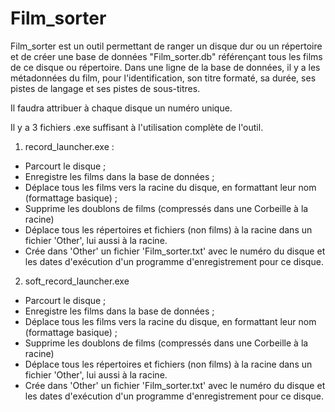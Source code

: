 # Film_sorter


Film_sorter est un outil permettant de ranger un disque dur ou un répertoire et de créer une base de données "Film_sorter.db" référençant tous les films de ce disque ou répertoire.
Dans une ligne de la base de données, il y a les métadonnées du film, pour l'identification, son titre formaté, sa durée, ses pistes de langage et ses pistes de sous-titres.

Il faudra attribuer à chaque disque un numéro unique.

Il y a 3 fichiers .exe suffisant à l'utilisation complète de l'outil.

1) record_launcher.exe :
  - Parcourt le disque ;
  - Enregistre les films dans la base de données ;
  - Déplace tous les films vers la racine du disque, en formattant leur nom (formattage basique) ;
  - Supprime les doublons de films (compressés dans une Corbeille à la racine)
  - Déplace tous les répertoires et fichiers (non films) à la racine dans un fichier 'Other', lui aussi à la racine.
  - Crée dans 'Other' un fichier 'Film_sorter.txt' avec le numéro du disque et les dates d'exécution d'un programme d'enregistrement pour ce disque.

2) soft_record_launcher.exe
  - Parcourt le disque ;
  - Enregistre les films dans la base de données ;
  - Déplace tous les films vers la racine du disque, en formattant leur nom (formattage basique) ;
  - Supprime les doublons de films (compressés dans une Corbeille à la racine)
  - Déplace tous les répertoires et fichiers (non films) à la racine dans un fichier 'Other', lui aussi à la racine.
  - Crée dans 'Other' un fichier 'Film_sorter.txt' avec le numéro du disque et les dates d'exécution d'un programme d'enregistrement pour ce disque.